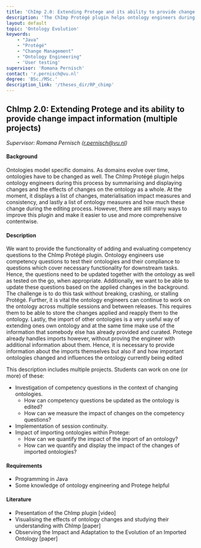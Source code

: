 ```yaml
---
title: 'ChImp 2.0: Extending Protege and its ability to provide change impact information (multiple projects)'
description: 'The ChImp Protégé plugin helps ontology engineers during this process by summarising and displaying changes and the effects of changes on the ontology as a whole. We have multiple possible projects with ChImp.'
layout: default
topic: 'Ontology Evolution'
keywords:
    - "Java"
    - "Protégé"
    - "Change Management"
    - "Ontology Engineering"
    - 'User testing'
supervisor: 'Romana Pernisch'
contact: 'r.pernisch@vu.nl'
degree: 'BSc./MSc.'
description_link: '/theses_dir/RP_chimp'
---
```


## ChImp 2.0: Extending Protege and its ability to provide change impact information (multiple projects)
*Supervisor: Romana Pernisch (r.pernisch@vu.nl)*

#### Background
Ontologies model specific domains. As domains evolve over time, ontologies have to be changed as well. The ChImp Protégé plugin helps ontology engineers during this process by summarising and displaying changes and the effects of changes on the ontology as a whole. At the moment, it displays a list of changes, materialisation impact measures and consistency, and lastly a list of ontology measures and how much these change during the editing process. However, there are still many ways to improve this plugin and make it easier to use and more comprehensive contentwise.

#### Description
We want to provide the functionality of adding and evaluating competency questions to the ChImp Protégé plugin. Ontology engineers use competency questions to test their ontologies and their compliance to questions which cover necessary functionality for downstream tasks. Hence, the questions need to be updated together with the ontology as well as tested on the go, when appropriate.
Additionally, we want to be able to update these questions based on the applied changes in the background. The challenge is to do this task without breaking, crashing, or stalling Protégé. 
Further, it is vital the ontology engineers can continue to work on the ontology across multiple sessions and between releases. This requires them to be able to store the changes applied and reapply them to the ontology. 
Lastly, the import of other ontologies is a very useful way of extending ones own ontology and at the same time make use of the information that somebody else has already provided and curated. Protege already handles imports however, without proving the engineer with additional information about them. Hence, it is necessary to provide information about the imports themselves but also if and how important ontologies changed and influences the ontology currently being edited

This description includes multiple projects. Students can work on one (or more) of these:
- Investigation of competency questions in the context of changing ontologies.
    - How can competency questions be updated as the ontology is edited?
    - How can we measure the impact of changes on the competency questions?
- Implementation of session continuity.
- Impact of importing ontologies within Protege:
    - How can we quantify the impact of the import of an ontology?
    - How can we quantify and display the impact of the changes of imported ontologies?

#### Requirements
- Programming in Java
- Some knowledge of ontology engineering and Protege helpful

#### Literature
- Presentation of the ChImp plugin [video]
- Visualising the effects of ontology changes and studying their understanding with ChImp [paper]
- Observing the Impact and Adaptation to the Evolution of an Imported Ontology [paper]
